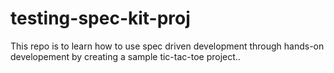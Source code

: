 # testing-spec-kit-proj
This repo is to learn how to use spec driven development through hands-on developement by creating a sample tic-tac-toe project..
